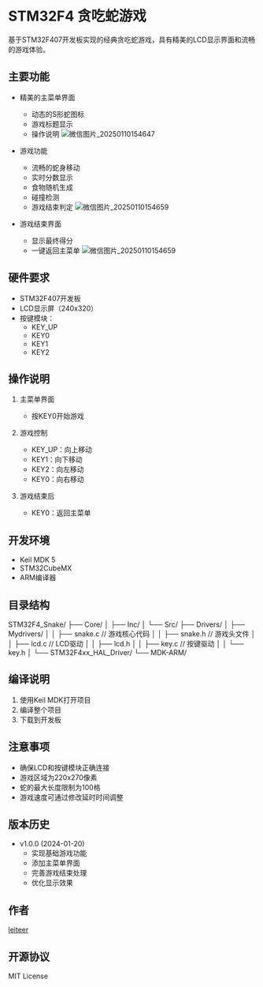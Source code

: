 # STM32F4 贪吃蛇游戏

基于STM32F407开发板实现的经典贪吃蛇游戏，具有精美的LCD显示界面和流畅的游戏体验。

## 主要功能

- 精美的主菜单界面
  - 动态的S形蛇图标
  - 游戏标题显示
  - 操作说明
![微信图片_20250110154647](https://github.com/user-attachments/assets/249f7e66-28ea-433d-9d01-21088d434165)

- 游戏功能
  - 流畅的蛇身移动
  - 实时分数显示
  - 食物随机生成
  - 碰撞检测
  - 游戏结束判定
![微信图片_20250110154659](https://github.com/user-attachments/assets/8e0e36e2-f5d6-47d8-a8a8-060fe5090662)

- 游戏结束界面
  - 显示最终得分
  - 一键返回主菜单
![微信图片_20250110154659](https://github.com/user-attachments/assets/4cff058c-32f2-45a2-bb49-bbee18b721e6)


## 硬件要求

- STM32F407开发板
- LCD显示屏（240x320）
- 按键模块：
  - KEY_UP
  - KEY0
  - KEY1
  - KEY2

## 操作说明

1. 主菜单界面
   - 按KEY0开始游戏

2. 游戏控制
   - KEY_UP：向上移动
   - KEY1：向下移动
   - KEY2：向左移动
   - KEY0：向右移动

3. 游戏结束后
   - KEY0：返回主菜单

## 开发环境

- Keil MDK 5
- STM32CubeMX
- ARM编译器

## 目录结构
STM32F4_Snake/
├── Core/
│ ├── Inc/
│ └── Src/
├── Drivers/
│ ├── Mydrivers/
│ │ ├── snake.c // 游戏核心代码
│ │ ├── snake.h // 游戏头文件
│ │ ├── lcd.c // LCD驱动
│ │ ├── lcd.h
│ │ ├── key.c // 按键驱动
│ │ └── key.h
│ └── STM32F4xx_HAL_Driver/
└── MDK-ARM/

## 编译说明

1. 使用Keil MDK打开项目
2. 编译整个项目
3. 下载到开发板

## 注意事项

- 确保LCD和按键模块正确连接
- 游戏区域为220x270像素
- 蛇的最大长度限制为100格
- 游戏速度可通过修改延时时间调整

## 版本历史

- v1.0.0 (2024-01-20)
  - 实现基础游戏功能
  - 添加主菜单界面
  - 完善游戏结束处理
  - 优化显示效果

## 作者

[leiteer](https://github.com/leiteer)

## 开源协议

MIT License
